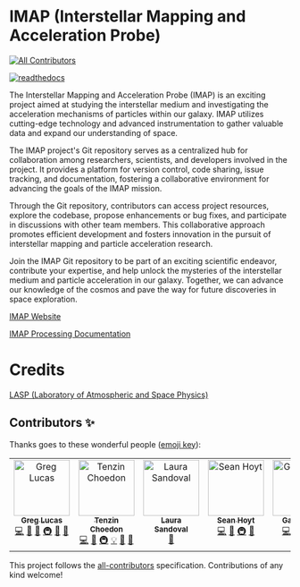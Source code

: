 # IMAP (Interstellar Mapping and Acceleration Probe)
<!-- ALL-CONTRIBUTORS-BADGE:START - Do not remove or modify this section -->
[![All Contributors](https://img.shields.io/badge/all_contributors-7-orange.svg?style=flat-square)](#contributors-)
<!-- ALL-CONTRIBUTORS-BADGE:END -->
[![readthedocs](https://readthedocs.org/projects/imap-processing/badge/?version=latest)](https://imap-processing.readthedocs.io/en/latest/)

The Interstellar Mapping and Acceleration Probe (IMAP) is an exciting project aimed at studying the interstellar medium and investigating the acceleration mechanisms of particles within our galaxy. IMAP utilizes cutting-edge technology and advanced instrumentation to gather valuable data and expand our understanding of space.

The IMAP project's Git repository serves as a centralized hub for collaboration among researchers, scientists, and developers involved in the project. It provides a platform for version control, code sharing, issue tracking, and documentation, fostering a collaborative environment for advancing the goals of the IMAP mission.

Through the Git repository, contributors can access project resources, explore the codebase, propose enhancements or bug fixes, and participate in discussions with other team members. This collaborative approach promotes efficient development and fosters innovation in the pursuit of interstellar mapping and particle acceleration research.

Join the IMAP Git repository to be part of an exciting scientific endeavor, contribute your expertise, and help unlock the mysteries of the interstellar medium and particle acceleration in our galaxy. Together, we can advance our knowledge of the cosmos and pave the way for future discoveries in space exploration.

[IMAP Website](https://imap.princeton.edu/)

[IMAP Processing Documentation](https://imap-processing.readthedocs.io/en/latest/)

# Credits
[LASP (Laboratory of Atmospheric and Space Physics)](https://lasp.colorado.edu/)
## Contributors ✨

Thanks goes to these wonderful people ([emoji key](https://allcontributors.org/docs/en/emoji-key)):

<!-- ALL-CONTRIBUTORS-LIST:START - Do not remove or modify this section -->
<!-- prettier-ignore-start -->
<!-- markdownlint-disable -->
<table>
  <tbody>
    <tr>
      <td align="center" valign="top" width="14.28%"><a href="http://greglucas.github.io"><img src="https://avatars.githubusercontent.com/u/12417828?v=4?s=100" width="100px;" alt="Greg Lucas"/><br /><sub><b>Greg Lucas</b></sub></a><br /><a href="https://github.com/IMAP-Science-Operations-Center/imap_processing/commits?author=greglucas" title="Code">💻</a> <a href="https://github.com/IMAP-Science-Operations-Center/imap_processing/commits?author=greglucas" title="Documentation">📖</a> <a href="#ideas-greglucas" title="Ideas, Planning, & Feedback">🤔</a> <a href="#infra-greglucas" title="Infrastructure (Hosting, Build-Tools, etc)">🚇</a> <a href="#maintenance-greglucas" title="Maintenance">🚧</a> <a href="https://github.com/IMAP-Science-Operations-Center/imap_processing/pulls?q=is%3Apr+reviewed-by%3Agreglucas" title="Reviewed Pull Requests">👀</a></td>
      <td align="center" valign="top" width="14.28%"><a href="https://github.com/tech3371"><img src="https://avatars.githubusercontent.com/u/36522642?v=4?s=100" width="100px;" alt="Tenzin Choedon"/><br /><sub><b>Tenzin Choedon</b></sub></a><br /><a href="https://github.com/IMAP-Science-Operations-Center/imap_processing/commits?author=tech3371" title="Code">💻</a> <a href="#ideas-tech3371" title="Ideas, Planning, & Feedback">🤔</a> <a href="#infra-tech3371" title="Infrastructure (Hosting, Build-Tools, etc)">🚇</a> <a href="#example-tech3371" title="Examples">💡</a> <a href="#maintenance-tech3371" title="Maintenance">🚧</a> <a href="https://github.com/IMAP-Science-Operations-Center/imap_processing/pulls?q=is%3Apr+reviewed-by%3Atech3371" title="Reviewed Pull Requests">👀</a></td>
      <td align="center" valign="top" width="14.28%"><a href="https://github.com/laspsandoval"><img src="https://avatars.githubusercontent.com/u/46567335?v=4?s=100" width="100px;" alt="Laura Sandoval"/><br /><sub><b>Laura Sandoval</b></sub></a><br /><a href="https://github.com/IMAP-Science-Operations-Center/imap_processing/pulls?q=is%3Apr+reviewed-by%3Alaspsandoval" title="Reviewed Pull Requests">👀</a></td>
      <td align="center" valign="top" width="14.28%"><a href="https://github.com/sdhoyt"><img src="https://avatars.githubusercontent.com/u/7146374?v=4?s=100" width="100px;" alt="Sean Hoyt"/><br /><sub><b>Sean Hoyt</b></sub></a><br /><a href="https://github.com/IMAP-Science-Operations-Center/imap_processing/commits?author=sdhoyt" title="Code">💻</a> <a href="#ideas-sdhoyt" title="Ideas, Planning, & Feedback">🤔</a> <a href="#infra-sdhoyt" title="Infrastructure (Hosting, Build-Tools, etc)">🚇</a> <a href="https://github.com/IMAP-Science-Operations-Center/imap_processing/pulls?q=is%3Apr+reviewed-by%3Asdhoyt" title="Reviewed Pull Requests">👀</a></td>
      <td align="center" valign="top" width="14.28%"><a href="https://github.com/GFMoraga"><img src="https://avatars.githubusercontent.com/u/104743000?v=4?s=100" width="100px;" alt="Gabriel M."/><br /><sub><b>Gabriel M.</b></sub></a><br /><a href="https://github.com/IMAP-Science-Operations-Center/imap_processing/commits?author=GFMoraga" title="Code">💻</a> <a href="#ideas-GFMoraga" title="Ideas, Planning, & Feedback">🤔</a> <a href="#infra-GFMoraga" title="Infrastructure (Hosting, Build-Tools, etc)">🚇</a> <a href="https://github.com/IMAP-Science-Operations-Center/imap_processing/pulls?q=is%3Apr+reviewed-by%3AGFMoraga" title="Reviewed Pull Requests">👀</a></td>
      <td align="center" valign="top" width="14.28%"><a href="https://github.com/bourque"><img src="https://avatars.githubusercontent.com/u/2250769?v=4?s=100" width="100px;" alt="Matthew Bourque"/><br /><sub><b>Matthew Bourque</b></sub></a><br /><a href="https://github.com/IMAP-Science-Operations-Center/imap_processing/commits?author=bourque" title="Code">💻</a> <a href="https://github.com/IMAP-Science-Operations-Center/imap_processing/commits?author=bourque" title="Documentation">📖</a> <a href="#ideas-bourque" title="Ideas, Planning, & Feedback">🤔</a> <a href="#infra-bourque" title="Infrastructure (Hosting, Build-Tools, etc)">🚇</a> <a href="https://github.com/IMAP-Science-Operations-Center/imap_processing/pulls?q=is%3Apr+reviewed-by%3Abourque" title="Reviewed Pull Requests">👀</a></td>
      <td align="center" valign="top" width="14.28%"><a href="https://github.com/maxinelasp"><img src="https://avatars.githubusercontent.com/u/117409426?v=4?s=100" width="100px;" alt="Maxine Hartnett"/><br /><sub><b>Maxine Hartnett</b></sub></a><br /><a href="https://github.com/IMAP-Science-Operations-Center/imap_processing/commits?author=maxinelasp" title="Code">💻</a> <a href="#ideas-maxinelasp" title="Ideas, Planning, & Feedback">🤔</a> <a href="#infra-maxinelasp" title="Infrastructure (Hosting, Build-Tools, etc)">🚇</a> <a href="https://github.com/IMAP-Science-Operations-Center/imap_processing/pulls?q=is%3Apr+reviewed-by%3Amaxinelasp" title="Reviewed Pull Requests">👀</a> <a href="https://github.com/IMAP-Science-Operations-Center/imap_processing/commits?author=maxinelasp" title="Documentation">📖</a></td>
    </tr>
  </tbody>
</table>

<!-- markdownlint-restore -->
<!-- prettier-ignore-end -->

<!-- ALL-CONTRIBUTORS-LIST:END -->

This project follows the [all-contributors](https://github.com/all-contributors/all-contributors) specification. Contributions of any kind welcome!